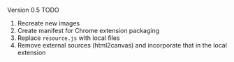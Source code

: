 Version 0.5 TODO

1. Recreate new images
1. Create manifest for Chrome extension packaging
1. Replace `resource.js` with local files
1. Remove external sources (html2canvas) and incorporate that in the local extension

